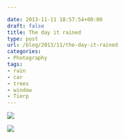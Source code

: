 ```yaml
---

date: 2013-11-11 18:57:54+00:00
draft: false
title: The day it rained
type: post
url: /blog/2013/11/the-day-it-rained
categories:
- Photography
tags:
- rain
- car
- trees
- window
- Tierp
---
```


![](/images/2013-11-11-201311the-day-it-rained/20131105-R0001060.jpg)

  


  
![](/images/2013-11-11-201311the-day-it-rained/20131105-R0001059.jpg)

